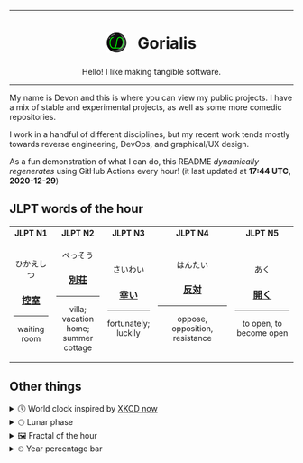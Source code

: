 ***

<h1 align="center">
<sub>
    <img src="readme/resources/avatar.png" height="36">
</sub>
&nbsp;
Gorialis
</h1>
<p align="center">
Hello! I like making tangible software.
</p>

***

My name is Devon and this is where you can view my public projects. I have a mix of stable and experimental projects, as well as some more comedic repositories.

I work in a handful of different disciplines, but my recent work tends mostly towards reverse engineering, DevOps, and graphical/UX design.

As a fun demonstration of what I can do, this README *dynamically regenerates* using GitHub Actions every hour! (it last updated at **17:44 UTC, 2020-12-29**)

<h2>JLPT words of the hour</h2>
<table>
    <tr>
        <th>JLPT N1</th>
        <th>JLPT N2</th>
        <th>JLPT N3</th>
        <th>JLPT N4</th>
        <th>JLPT N5</th>
    </tr>
    <tr>
        <td>
            <p align="center">ひかえしつ</p>
            <h3 align="center"><b><a href="https://jisho.org/search/%E6%8E%A7%E5%AE%A4">控室</a></b></h3>
            <hr>
            <p align="center">waiting room</p>
        </td>
        <td>
            <p align="center">べっそう</p>
            <h3 align="center"><b><a href="https://jisho.org/search/%E5%88%A5%E8%8D%98">別荘</a></b></h3>
            <hr>
            <p align="center">villa;<br> vacation home;<br> summer cottage</p>
        </td>
        <td>
            <p align="center">さいわい</p>
            <h3 align="center"><b><a href="https://jisho.org/search/%E5%B9%B8%E3%81%84">幸い</a></b></h3>
            <hr>
            <p align="center">fortunately;<br> luckily</p>
        </td>
        <td>
            <p align="center">はんたい</p>
            <h3 align="center"><b><a href="https://jisho.org/search/%E5%8F%8D%E5%AF%BE">反対</a></b></h3>
            <hr>
            <p align="center">oppose,<wbr> opposition,<wbr> resistance</p>
        </td>
        <td>
            <p align="center">あく</p>
            <h3 align="center"><b><a href="https://jisho.org/search/%E9%96%8B%E3%81%8F">開く</a></b></h3>
            <hr>
            <p align="center">to open,<wbr> to become open</p>
        </td>
    </tr>
</table>

<h2>Other things</h2>
<details>
<summary>🕔  World clock inspired by <a href="https://xkcd.com/now">XKCD now</a></summary>

> <img src="generated/now.png" width="512">

</details>
<details>
<summary>🌕 Lunar phase</summary>

The moon is approximately 53.04% through its phase (Full Moon).

</details>
<details>
<summary>&#x1f5bc; Fractal of the hour</summary>

> <img src="generated/fractal.png" width="512">

</details>
<details>
<summary>&#x23f2; Year percentage bar</summary>
<pre><code>2020 [███████████████████▁] 99.38%</code></pre>
</details>
